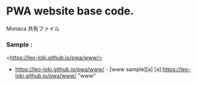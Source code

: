 # PWA website base code. 
Monaca 共有ファイル
### Sample :
\<https://leo-loki.github.io/pwa/www/>
- <a href="https://leo-loki.github.io/pwa/www/" target="_blank">https://leo-loki.github.io/pwa/www/</a>
\- [www sample][a]
\[a]:https://leo-loki.github.io/pwa/www/ "www"
